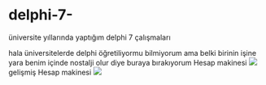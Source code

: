 # delphi-7-
üniversite yıllarında yaptığım delphi 7 çalışmaları

hala üniversitelerde delphi öğretiliyormu bilmiyorum ama belki birinin işine yara benim içinde nostalji olur diye buraya bırakıyorum 
Hesap makinesi
<img src="https://github.com/stnc/delphi7/blob/master/screenshots/bast_screenshot.png?raw=true">
gelişmiş Hesap makinesi
<img src="https://github.com/stnc/delphi7/blob/master/screenshots/gelismis_screenshot.png?raw=true">